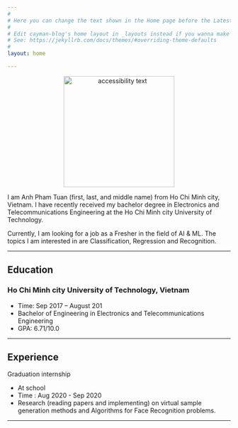 ```yaml
---
#
# Here you can change the text shown in the Home page before the Latest Posts section.
#
# Edit cayman-blog's home layout in _layouts instead if you wanna make some changes
# See: https://jekyllrb.com/docs/themes/#overriding-theme-defaults
#
layout: home

---
```

<p align="center">
  <img src="https://lh3.googleusercontent.com/pw/AM-JKLU-fXz_YYZFprcqlyMus-TpKJ1s6zs6PEWNcLh6wf2M-wKSqggp3lfv5O6sUBwkEBt42x0WtFDSSsa18tzo-EN8dsTXHOLyTc-ntjvmNKaowvXfw5Jspug_UrddmX4XOBi33JnOxB9Lkxj_wgUGid25=w786-h663-no?authuser=0" width="250" alt="accessibility text">
</p>

I am Anh Pham Tuan (first, last, and middle name) from Ho Chi Minh city, Vietnam. I have recently received my bachelor degree in Electronics and Telecommunications Engineering at the Ho Chi Minh city University of Technology.

Currently, I am looking for a job as a Fresher in the field of AI & ML. The topics I am interested in are Classification, Regression and Recognition.


------
## Education


### Ho Chi Minh city University of Technology, Vietnam
* Time: Sep 2017 – August 201
* Bachelor of Engineering in Electronics and Telecommunications Engineering
* GPA: 6.71/10.0  



------
## Experience

Graduation internship
  * At school 
  * Time : Aug 2020 - Sep 2020
  * Research (reading papers and implementing) on virtual sample generation methods and Algorithms for Face Recognition problems.

  


------





















































































